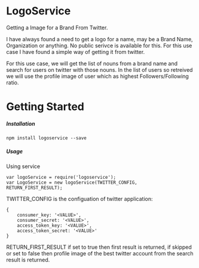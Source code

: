 # LogoService
Getting a Image for a Brand From Twitter.

I have always found a need to get a logo for a name, may be a Brand Name, Organization or anything. No public serivce is available for this.
For this use case I have found a simple way of getting it from twitter.

For this use case, we will get the list of nouns from a brand name and search for users on twitter with those nouns.
In the list of users so retreived we will use the profile image of user which as highest Followers/Following ratio.


# Getting Started
#####  Installation


    npm install logoservice --save

##### Usage

Using service

    var logoService = require('logoservice');
    var LogoService = new logoService(TWITTER_CONFIG, RETURN_FIRST_RESULT);
    
    
TWITTER_CONFIG is the configuation of twitter application:

    {
        consumer_key: '<VALUE>',
        consumer_secret: '<VALUE>',
        access_token_key: '<VALUE>',
        access_token_secret: '<VALUE>'
    }
RETURN_FIRST_RESULT if set to true then first result is returned, if skipped or set to false then profile image of the best twitter account from the search result is returned.
